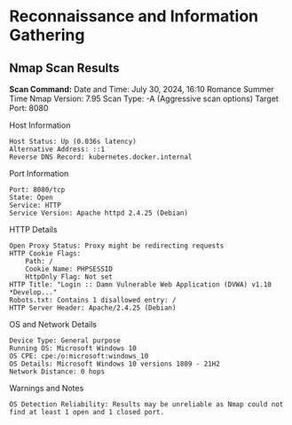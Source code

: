  # Reconnaissance and Information Gathering

## Nmap Scan Results

**Scan Command:**
Date and Time: July 30, 2024, 16:10 Romance Summer Time
Nmap Version: 7.95
Scan Type: -A (Aggressive scan options)
Target Port: 8080

Host Information

    Host Status: Up (0.036s latency)
    Alternative Address: ::1
    Reverse DNS Record: kubernetes.docker.internal

Port Information

    Port: 8080/tcp
    State: Open
    Service: HTTP
    Service Version: Apache httpd 2.4.25 (Debian)

HTTP Details

    Open Proxy Status: Proxy might be redirecting requests
    HTTP Cookie Flags:
        Path: /
        Cookie Name: PHPSESSID
        HttpOnly Flag: Not set
    HTTP Title: "Login :: Damn Vulnerable Web Application (DVWA) v1.10 *Develop..."
    Robots.txt: Contains 1 disallowed entry: /
    HTTP Server Header: Apache/2.4.25 (Debian)

OS and Network Details

    Device Type: General purpose
    Running OS: Microsoft Windows 10
    OS CPE: cpe:/o:microsoft:windows_10
    OS Details: Microsoft Windows 10 versions 1809 - 21H2
    Network Distance: 0 hops

Warnings and Notes

    OS Detection Reliability: Results may be unreliable as Nmap could not find at least 1 open and 1 closed port.
